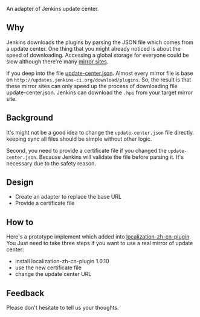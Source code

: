 An adapter of Jenkins update center.

## Why

Jenkins downloads the plugins by parsing the JSON file which comes from a update center.
One thing that you might already noticed is about the speed of downloading.
Accessing a global storage for everyone could be slow although 
there're many [mirror sites](http://mirrors.jenkins-ci.org/status.html).

If you deep into the file [update-center.json](https://mirrors.tuna.tsinghua.edu.cn/jenkins/updates/update-center.json).
Almost every mirror file is base on `http://updates.jenkins-ci.org/download/plugins`.
So, the result is that these mirror sites can only speed up the process of downloading file update-center.json.
Jenkins can download the `.hpi` from your target mirror site.

## Background

It's might not be a good idea to change the `update-center.json` file directly. keeping sync all files
should be simple without other logic.

Second, you need to provide a certificate file if you changed the `update-center.json`. Because Jenkins
will validate the file before parsing it. It's necessary due to the safety reason.

## Design

* Create an adapter to replace the base URL
* Provide a certificate file

## How to

Here's a prototype implement which added into [localization-zh-cn-plugin](https://github.com/jenkinsci/localization-zh-cn-plugin/pull/115).
You Just need to take three steps if you want to use a real mirror of update center:

* install localization-zh-cn-plugin 1.0.10
* use the new certificate file
* change the update center URL

## Feedback

Please don't hesitate to tell us your thoughts.
